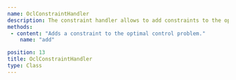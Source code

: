```yaml
---
name: OclConstraintHandler
description: The constraint handler allows to add constraints to the optimal control problem definition.
methods: 
 - content: "Adds a constraint to the optimal control problem."
    name: "add"

position: 13
title: OclConstraintHandler
type: Class
---
```

